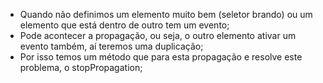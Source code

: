 * Quando não definimos um elemento muito bem (seletor brando) ou um elemento que está dentro de outro tem um evento;
* Pode acontecer a propagação, ou seja, o outro elemento ativar um evento também, aí teremos uma duplicação;
* Por isso temos um método que para esta propagação e resolve este problema, o stopPropagation;